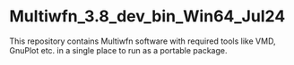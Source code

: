 # Multiwfn_3.8_dev_bin_Win64_Jul24
This repository contains Multiwfn software with required tools like VMD, GnuPlot etc. in a single place to run as a portable package.
